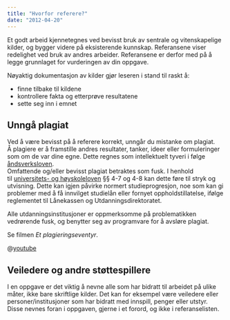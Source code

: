 ```yaml
---
title: "Hvorfor referere?"
date: "2012-04-20"
---
```


Et godt arbeid kjennetegnes ved bevisst bruk av sentrale og vitenskapelige kilder, og bygger videre på eksisterende kunnskap. Referansene viser redelighet ved bruk av andres arbeider. Referansene er derfor med på å legge grunnlaget for vurderingen av din oppgave.

Nøyaktig dokumentasjon av kilder gjør leseren i stand til raskt å:

- finne tilbake til kildene
- kontrollere fakta og etterprøve resultatene
- sette seg inn i emnet

## Unngå plagiat

Ved å være bevisst på å referere korrekt, unngår du mistanke om plagiat.  
Å plagiere er å framstille andres resultater, tanker, ideer eller formuleringer som om de var dine egne. Dette regnes som intellektuelt tyveri i følge [åndsverksloven](http://www.lovdata.no/all/hl-19610512-002.html "(nytt vindu)").  
Omfattende og/eller bevisst plagiat betraktes som fusk. I henhold til [universitets- og høyskoleloven](http://www.lovdata.no/all/nl-20050401-015.html "(nytt vindu)") §§ 4-7 og 4-8 kan dette føre til stryk og utvisning. Dette kan igjen påvirke normert studieprogresjon, noe som kan gi problemer med å få innvilget studielån eller fornyet oppholdstillatelse, ifølge reglementet til Lånekassen og Utdanningsdirektoratet.

Alle utdanningsinstitusjoner er oppmerksomme på problematikken vedrørende fusk, og benytter seg av programvare for å avsløre plagiat.

Se filmen _Et plagieringseventyr_.

@[youtube](Mwbw9KF-ACY)

## Veiledere og andre støttespillere

I en oppgave er det viktig å nevne alle som har bidratt til arbeidet på ulike måter, ikke bare skriftlige kilder. Det kan for eksempel være veiledere eller personer/institusjoner som har bidratt med innspill, penger eller utstyr. Disse nevnes foran i oppgaven, gjerne i et forord, og ikke i referanselisten.
